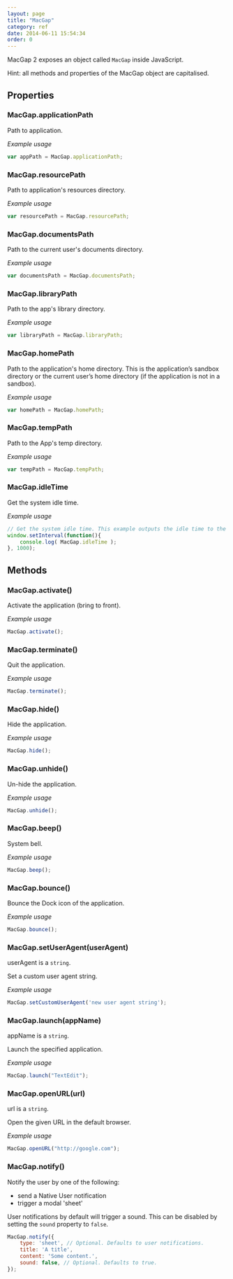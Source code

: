 ```yaml
---
layout: page
title: "MacGap"
category: ref
date: 2014-06-11 15:54:34
order: 0
---
```


MacGap 2 exposes an object called `MacGap` inside JavaScript. 

Hint: all methods and properties of the MacGap object are capitalised.

## Properties

### MacGap.applicationPath

Path to application.

*Example usage*

```js
var appPath = MacGap.applicationPath;
```

### MacGap.resourcePath

Path to application's resources directory.

*Example usage*

```js
var resourcePath = MacGap.resourcePath;
```

### MacGap.documentsPath

Path to the current user's documents directory.

*Example usage*

```js
var documentsPath = MacGap.documentsPath;
```

### MacGap.libraryPath

Path to the app's library directory.

*Example usage*

```js
var libraryPath = MacGap.libraryPath;
```

### MacGap.homePath

Path to the application's home directory. This is the application’s sandbox directory or the current user’s home directory (if the application is not in a sandbox).

*Example usage*

```js
var homePath = MacGap.homePath;
```

### MacGap.tempPath

Path to the App's temp directory.

*Example usage*

```js
var tempPath = MacGap.tempPath;
```

### MacGap.idleTime

Get the system idle time.

*Example usage*

```js
// Get the system idle time. This example outputs the idle time to the console once per second.
window.setInterval(function(){
    console.log( MacGap.idleTime );
}, 1000);
```

## Methods

### MacGap.activate()

Activate the application (bring to front).

*Example usage*

```js
MacGap.activate();
```

### MacGap.terminate()

Quit the application.

*Example usage*

```js
MacGap.terminate();
```

### MacGap.hide()

Hide the application.

*Example usage*

```js
MacGap.hide();
```

### MacGap.unhide()

Un-hide the application.

*Example usage*

```js
MacGap.unhide();
```

### MacGap.beep()

System bell.

*Example usage*

```js
MacGap.beep();
```

### MacGap.bounce()

Bounce the Dock icon of the application.

*Example usage*

```js
MacGap.bounce();
```

### MacGap.setUserAgent(userAgent)

userAgent is a `string`.

Set a custom user agent string.

*Example usage*

```js
MacGap.setCustomUserAgent('new user agent string');
```

### MacGap.launch(appName)

appName is a `string`.

Launch the specified application.

*Example usage*

```js
MacGap.launch("TextEdit");
```

### MacGap.openURL(url)

url is a `string`.

Open the given URL in the default browser.

*Example usage*

```js
MacGap.openURL("http://google.com");
```


### MacGap.notify()

Notify the user by one of the following:

* send a Native User notification
* trigger a modal 'sheet'

User notifications by default will trigger a sound. This can be disabled by setting the `sound` property to `false`.

```js
MacGap.notify({
    type: 'sheet', // Optional. Defaults to user notifications.
    title: 'A title',
    content: 'Some content.',
    sound: false, // Optional. Defaults to true.
});
```

